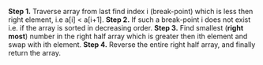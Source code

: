 **Step 1.** Traverse array from last find index i (break-point) which is less then right element, i.e a[i] < a[i+1].
**Step 2.** If such a break-point i does not exist i.e. if the array is sorted in decreasing order.
**Step 3.** Find smallest (**right most**) number in the right half array which is greater then ith element and swap with ith element.
**Step 4.** Reverse the entire right half array, and finally return the array.